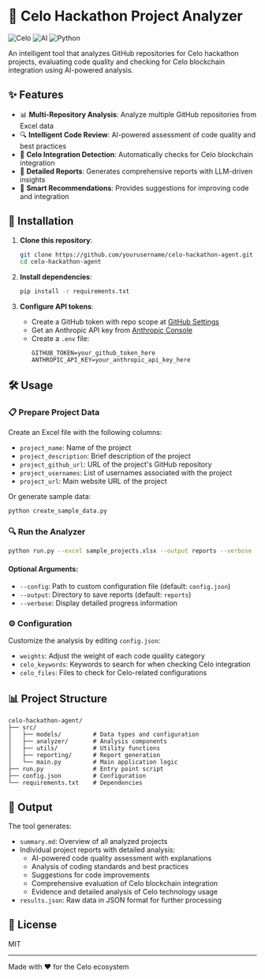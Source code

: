 # 🌱 Celo Hackathon Project Analyzer

![Celo](https://img.shields.io/badge/Celo-Blockchain-brightgreen)
![AI](https://img.shields.io/badge/AI-Powered-blue)
![Python](https://img.shields.io/badge/Python-3.10+-yellow)

An intelligent tool that analyzes GitHub repositories for Celo hackathon projects, evaluating code quality and checking for Celo blockchain integration using AI-powered analysis.

## ✨ Features

- 📊 **Multi-Repository Analysis**: Analyze multiple GitHub repositories from Excel data
- 🔍 **Intelligent Code Review**: AI-powered assessment of code quality and best practices
- 🔗 **Celo Integration Detection**: Automatically checks for Celo blockchain integration
- 📝 **Detailed Reports**: Generates comprehensive reports with LLM-driven insights
- 🧠 **Smart Recommendations**: Provides suggestions for improving code and integration

## 🚀 Installation

1. **Clone this repository**:
   ```bash
   git clone https://github.com/yourusername/celo-hackathon-agent.git
   cd celo-hackathon-agent
   ```

2. **Install dependencies**:
   ```bash
   pip install -r requirements.txt
   ```

3. **Configure API tokens**:
   - Create a GitHub token with repo scope at [GitHub Settings](https://github.com/settings/tokens)
   - Get an Anthropic API key from [Anthropic Console](https://console.anthropic.com/)
   - Create a `.env` file:
     ```
     GITHUB_TOKEN=your_github_token_here
     ANTHROPIC_API_KEY=your_anthropic_api_key_here
     ```

## 🛠️ Usage

### 📋 Prepare Project Data

Create an Excel file with the following columns:
- `project_name`: Name of the project
- `project_description`: Brief description of the project
- `project_github_url`: URL of the project's GitHub repository
- `project_usernames`: List of usernames associated with the project
- `project_url`: Main website URL of the project

Or generate sample data:
```bash
python create_sample_data.py
```

### 🔍 Run the Analyzer

```bash
python run.py --excel sample_projects.xlsx --output reports --verbose
```

#### Optional Arguments:
- `--config`: Path to custom configuration file (default: `config.json`)
- `--output`: Directory to save reports (default: `reports`)
- `--verbose`: Display detailed progress information

### ⚙️ Configuration

Customize the analysis by editing `config.json`:
- `weights`: Adjust the weight of each code quality category
- `celo_keywords`: Keywords to search for when checking Celo integration
- `celo_files`: Files to check for Celo-related configurations

## 📊 Project Structure

```
celo-hackathon-agent/
├── src/
│   ├── models/         # Data types and configuration
│   ├── analyzer/       # Analysis components
│   ├── utils/          # Utility functions
│   ├── reporting/      # Report generation
│   └── main.py         # Main application logic
├── run.py              # Entry point script
├── config.json         # Configuration
└── requirements.txt    # Dependencies
```

## 📝 Output

The tool generates:
- `summary.md`: Overview of all analyzed projects
- Individual project reports with detailed analysis:
  - AI-powered code quality assessment with explanations
  - Analysis of coding standards and best practices
  - Suggestions for code improvements
  - Comprehensive evaluation of Celo blockchain integration
  - Evidence and detailed analysis of Celo technology usage
- `results.json`: Raw data in JSON format for further processing

## 📄 License

MIT

---

Made with ❤️ for the Celo ecosystem